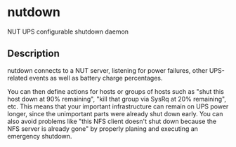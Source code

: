 # nutdown
NUT UPS configurable shutdown daemon

## Description
nutdown connects to a NUT server, listening for power failures, other UPS-related events as well as battery charge percentages.

You can then define actions for hosts or groups of hosts such as "shut this host down at 90% remaining", "kill that group via SysRq at 20% remaining", etc.
This means that your important infrastructure can remain on UPS power longer, since the unimportant parts were already shut down early.
You can also avoid problems like "this NFS client doesn't shut down because the NFS server is already gone" by properly planing and
executing an emergency shutdown.
